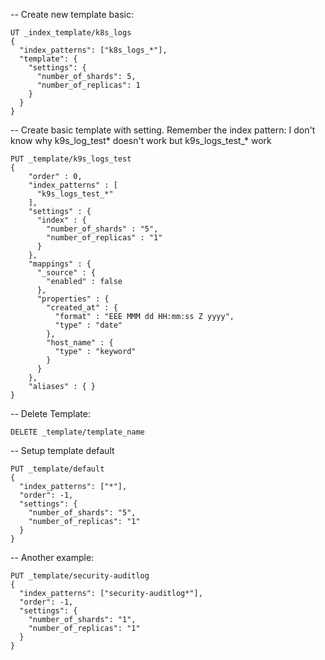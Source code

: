 -- Create new template basic:

```
UT _index_template/k8s_logs
{
  "index_patterns": ["k8s_logs_*"],
  "template": {
    "settings": {
      "number_of_shards": 5,
      "number_of_replicas": 1
    }
  }
}
```

-- Create basic template with setting. Remember the index pattern: I don't know why k9s_log_test* doesn't work but k9s_logs_test_* work
```
PUT _template/k9s_logs_test
{
    "order" : 0,
    "index_patterns" : [
      "k9s_logs_test_*"
    ],
    "settings" : {
      "index" : {
        "number_of_shards" : "5",
        "number_of_replicas" : "1"
      }
    },
    "mappings" : {
      "_source" : {
        "enabled" : false
      },
      "properties" : {
        "created_at" : {
          "format" : "EEE MMM dd HH:mm:ss Z yyyy",
          "type" : "date"
        },
        "host_name" : {
          "type" : "keyword"
        }
      }
    },
    "aliases" : { }
}
```

-- Delete Template:
```
DELETE _template/template_name
```

-- Setup template default
```
PUT _template/default
{
  "index_patterns": ["*"],
  "order": -1,
  "settings": {
    "number_of_shards": "5",
    "number_of_replicas": "1"
  }
}
```

-- Another example: 
```
PUT _template/security-auditlog
{
  "index_patterns": ["security-auditlog*"],
  "order": -1,
  "settings": {
    "number_of_shards": "1",
    "number_of_replicas": "1"
  }
}
```
